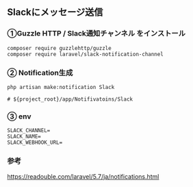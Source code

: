  
## Slackにメッセージ送信
 
### ①Guzzle HTTP / Slack通知チャンネル をインストール
 
```
composer require guzzlehttp/guzzle
composer require laravel/slack-notification-channel

```

### ② Notification生成


```
php artisan make:notification Slack

# ${project_root}/app/Notifivatoins/Slack

```

### ③ env

```
SLACK_CHANNEL=
SLACK_NAME=
SLACK_WEBHOOK_URL=

```



### 参考

https://readouble.com/laravel/5.7/ja/notifications.html